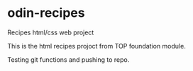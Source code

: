 # odin-recipes
Recipes html/css web project 

This is the html recipes projoct from TOP foundation module. 

Testing git functions and pushing to repo. 